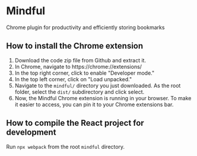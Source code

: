 # Mindful
Chrome plugin for productivity and efficiently storing bookmarks

## How to install the Chrome extension
1. Download the code zip file from Github and extract it.
2. In Chrome, navigate to https://chrome://extensions/
3. In the top right corner, click to enable "Developer mode."
4. In the top left corner, click on "Load unpacked."
5. Navigate to the `mindful/` directory you just downloaded. As the root folder, select the `dist/` subdirectory and click select.
6. Now, the Mindful Chrome extension is running in your browser. To make it easier to access, you can pin it to your Chrome extensions bar.

## How to compile the React project for development
Run `npx webpack` from the root `mindful` directory.
